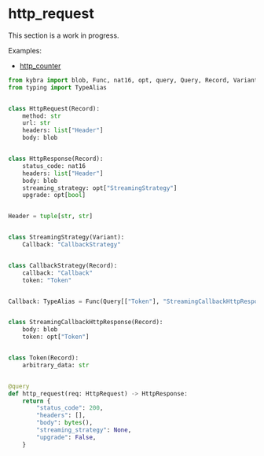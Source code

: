 # http_request

This section is a work in progress.

Examples:

-   [http_counter](https://github.com/demergent-labs/kybra/tree/main/examples/motoko_examples/http_counter)

```python
from kybra import blob, Func, nat16, opt, query, Query, Record, Variant
from typing import TypeAlias


class HttpRequest(Record):
    method: str
    url: str
    headers: list["Header"]
    body: blob


class HttpResponse(Record):
    status_code: nat16
    headers: list["Header"]
    body: blob
    streaming_strategy: opt["StreamingStrategy"]
    upgrade: opt[bool]


Header = tuple[str, str]


class StreamingStrategy(Variant):
    Callback: "CallbackStrategy"


class CallbackStrategy(Record):
    callback: "Callback"
    token: "Token"


Callback: TypeAlias = Func(Query[["Token"], "StreamingCallbackHttpResponse"])  # type: ignore


class StreamingCallbackHttpResponse(Record):
    body: blob
    token: opt["Token"]


class Token(Record):
    arbitrary_data: str


@query
def http_request(req: HttpRequest) -> HttpResponse:
    return {
        "status_code": 200,
        "headers": [],
        "body": bytes(),
        "streaming_strategy": None,
        "upgrade": False,
    }
```
